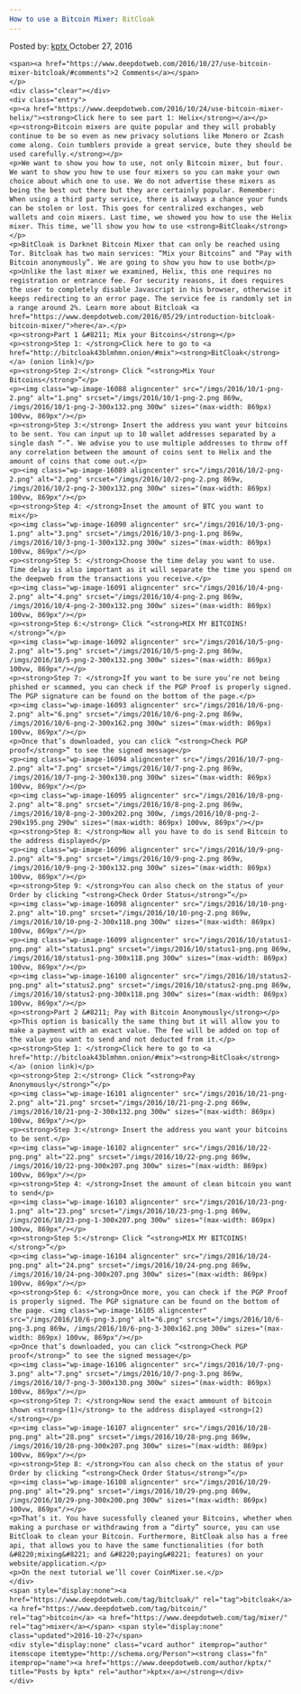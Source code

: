 ```yaml
---
How to use a Bitcoin Mixer: BitCloak
---
```

<article class="post-listing post-16087 post type-post status-publish format-standard has-post-thumbnail hentry  tag-bitcloak tag-bitcoin tag-mixer">
    <div class="post-inner">
        <span>Posted by: <a href="https://www.deepdotweb.com/author/kptx/" title="">kptx </a></span>
    <span>October 27, 2016</span>
    
    <span><a href="https://www.deepdotweb.com/2016/10/27/use-bitcoin-mixer-bitcloak/#comments">2 Comments</a></span>
    </p>
    <div class="clear"></div>
    <div class="entry">
    <p><a href="https://www.deepdotweb.com/2016/10/24/use-bitcoin-mixer-helix/"><strong>Click here to see part 1: Helix</strong></a></p>
    <p><strong>Bitcoin mixers are quite popular and they will probably continue to be so even as new privacy solutions like Monero or Zcash come along. Coin tumblers provide a great service, bute they should be used carefully.</strong></p>
    <p>We want to show you how to use, not only Bitcoin mixer, but four. We want to show you how to use four mixers so you can make your own choice about which one to use. We do not advertise these mixers as being the best out there but they are certainly popular. Remember: When using a third party service, there is always a chance your funds can be stolen or lost. This goes for centralized exchanges, web wallets and coin mixers. Last time, we showed you how to use the Helix mixer. This time, we’ll show you how to use <strong>BitCloak</strong></p>
    <p>BitCloak is Darknet Bitcoin Mixer that can only be reached using Tor. Bitcloak has two main services: “Mix your Bitcoins” and “Pay with Bitcoin anonymously”. We are going to show you how to use both</p>
    <p>Unlike the last mixer we examined, Helix, this one requires no registration or entrance fee. For security reasons, it does requires the user to completely disable Javascript in his browser, otherwise it keeps redirecting to an error page. The service fee is randomly set in a range around 2%. Learn more about Bitcloak <a href="https://www.deepdotweb.com/2016/05/29/introduction-bitcloak-bitcoin-mixer/">here</a>.</p>
    <p><strong>Part 1 &#8211; Mix your Bitcoins</strong></p>
    <p><strong>Step 1: </strong>Click here to go to <a href="http://bitcloak43blmhmn.onion/#mix"><strong>BitCloak</strong></a> (onion link)</p>
    <p><strong>Step 2:</strong> Click “<strong>Mix Your Bitcoins</strong>”</p>
    <p><img class="wp-image-16088 aligncenter" src="/imgs/2016/10/1-png-2.png" alt="1.png" srcset="/imgs/2016/10/1-png-2.png 869w, /imgs/2016/10/1-png-2-300x132.png 300w" sizes="(max-width: 869px) 100vw, 869px"/></p>
    <p><strong>Step 3:</strong> Insert the address you want your bitcoins to be sent. You can input up to 10 wallet addresses separated by a single dash “-”. We advise you to use multiple addresses to throw off any correlation between the amount of coins sent to Helix and the amount of coins that come out.</p>
    <p><img class="wp-image-16089 aligncenter" src="/imgs/2016/10/2-png-2.png" alt="2.png" srcset="/imgs/2016/10/2-png-2.png 869w, /imgs/2016/10/2-png-2-300x132.png 300w" sizes="(max-width: 869px) 100vw, 869px"/></p>
    <p><strong>Step 4: </strong>Inset the amount of BTC you want to mix</p>
    <p><img class="wp-image-16090 aligncenter" src="/imgs/2016/10/3-png-1.png" alt="3.png" srcset="/imgs/2016/10/3-png-1.png 869w, /imgs/2016/10/3-png-1-300x132.png 300w" sizes="(max-width: 869px) 100vw, 869px"/></p>
    <p><strong>Step 5: </strong>Choose the time delay you want to use. Time delay is also important as it will separate the time you spend on the deepweb from the transactions you receive.</p>
    <p><img class="wp-image-16091 aligncenter" src="/imgs/2016/10/4-png-2.png" alt="4.png" srcset="/imgs/2016/10/4-png-2.png 869w, /imgs/2016/10/4-png-2-300x132.png 300w" sizes="(max-width: 869px) 100vw, 869px"/></p>
    <p><strong>Step 6:</strong> Click “<strong>MIX MY BITCOINS!</strong>”</p>
    <p><img class="wp-image-16092 aligncenter" src="/imgs/2016/10/5-png-2.png" alt="5.png" srcset="/imgs/2016/10/5-png-2.png 869w, /imgs/2016/10/5-png-2-300x132.png 300w" sizes="(max-width: 869px) 100vw, 869px"/></p>
    <p><strong>Step 7: </strong>If you want to be sure you’re not being phished or scammed, you can check if the PGP Proof is properly signed. The PGP signature can be found on the bottom of the page.</p>
    <p><img class="wp-image-16093 aligncenter" src="/imgs/2016/10/6-png-2.png" alt="6.png" srcset="/imgs/2016/10/6-png-2.png 869w, /imgs/2016/10/6-png-2-300x162.png 300w" sizes="(max-width: 869px) 100vw, 869px"/></p>
    <p>Once that’s downloaded, you can click “<strong>Check PGP proof</strong>” to see the signed message</p>
    <p><img class="wp-image-16094 aligncenter" src="/imgs/2016/10/7-png-2.png" alt="7.png" srcset="/imgs/2016/10/7-png-2.png 869w, /imgs/2016/10/7-png-2-300x130.png 300w" sizes="(max-width: 869px) 100vw, 869px"/></p>
    <p><img class="wp-image-16095 aligncenter" src="/imgs/2016/10/8-png-2.png" alt="8.png" srcset="/imgs/2016/10/8-png-2.png 869w, /imgs/2016/10/8-png-2-300x202.png 300w, /imgs/2016/10/8-png-2-290x195.png 290w" sizes="(max-width: 869px) 100vw, 869px"/></p>
    <p><strong>Step 8: </strong>Now all you have to do is send Bitcoin to the address displayed</p>
    <p><img class="wp-image-16096 aligncenter" src="/imgs/2016/10/9-png-2.png" alt="9.png" srcset="/imgs/2016/10/9-png-2.png 869w, /imgs/2016/10/9-png-2-300x132.png 300w" sizes="(max-width: 869px) 100vw, 869px"/></p>
    <p><strong>Step 9: </strong>You can also check on the status of your Order by clicking “<strong>Check Order Status</strong>”</p>
    <p><img class="wp-image-16098 aligncenter" src="/imgs/2016/10/10-png-2.png" alt="10.png" srcset="/imgs/2016/10/10-png-2.png 869w, /imgs/2016/10/10-png-2-300x118.png 300w" sizes="(max-width: 869px) 100vw, 869px"/></p>
    <p><img class="wp-image-16099 aligncenter" src="/imgs/2016/10/status1-png.png" alt="status1.png" srcset="/imgs/2016/10/status1-png.png 869w, /imgs/2016/10/status1-png-300x118.png 300w" sizes="(max-width: 869px) 100vw, 869px"/></p>
    <p><img class="wp-image-16100 aligncenter" src="/imgs/2016/10/status2-png.png" alt="status2.png" srcset="/imgs/2016/10/status2-png.png 869w, /imgs/2016/10/status2-png-300x118.png 300w" sizes="(max-width: 869px) 100vw, 869px"/></p>
    <p><strong>Part 2 &#8211; Pay with Bitcoin Anonymously</strong></p>
    <p>This option is basically the same thing but it will allow you to make a payment with an exact value. The fee will be added on top of the value you want to send and not deducted from it.</p>
    <p><strong>Step 1: </strong>Click here to go to <a href="http://bitcloak43blmhmn.onion/#mix"><strong>BitCloak</strong></a> (onion link)</p>
    <p><strong>Step 2:</strong> Click “<strong>Pay Anonymously</strong>”</p>
    <p><img class="wp-image-16101 aligncenter" src="/imgs/2016/10/21-png-2.png" alt="21.png" srcset="/imgs/2016/10/21-png-2.png 869w, /imgs/2016/10/21-png-2-300x132.png 300w" sizes="(max-width: 869px) 100vw, 869px"/></p>
    <p><strong>Step 3:</strong> Insert the address you want your bitcoins to be sent.</p>
    <p><img class="wp-image-16102 aligncenter" src="/imgs/2016/10/22-png.png" alt="22.png" srcset="/imgs/2016/10/22-png.png 869w, /imgs/2016/10/22-png-300x207.png 300w" sizes="(max-width: 869px) 100vw, 869px"/></p>
    <p><strong>Step 4: </strong>Inset the amount of clean bitcoin you want to send</p>
    <p><img class="wp-image-16103 aligncenter" src="/imgs/2016/10/23-png-1.png" alt="23.png" srcset="/imgs/2016/10/23-png-1.png 869w, /imgs/2016/10/23-png-1-300x207.png 300w" sizes="(max-width: 869px) 100vw, 869px"/></p>
    <p><strong>Step 5:</strong> Click “<strong>MIX MY BITCOINS!</strong>”</p>
    <p><img class="wp-image-16104 aligncenter" src="/imgs/2016/10/24-png.png" alt="24.png" srcset="/imgs/2016/10/24-png.png 869w, /imgs/2016/10/24-png-300x207.png 300w" sizes="(max-width: 869px) 100vw, 869px"/></p>
    <p><strong>Step 6: </strong>Once more, you can check if the PGP Proof is properly signed. The PGP signature can be found on the bottom of the page. <img class="wp-image-16105 aligncenter" src="/imgs/2016/10/6-png-3.png" alt="6.png" srcset="/imgs/2016/10/6-png-3.png 869w, /imgs/2016/10/6-png-3-300x162.png 300w" sizes="(max-width: 869px) 100vw, 869px"/></p>
    <p>Once that’s downloaded, you can click “<strong>Check PGP proof</strong>” to see the signed message</p>
    <p><img class="wp-image-16106 aligncenter" src="/imgs/2016/10/7-png-3.png" alt="7.png" srcset="/imgs/2016/10/7-png-3.png 869w, /imgs/2016/10/7-png-3-300x130.png 300w" sizes="(max-width: 869px) 100vw, 869px"/></p>
    <p><strong>Step 7: </strong>Now send the exact ammount of bitcoin shown <strong>(1)</strong> to the address displayed <strong>(2)</strong></p>
    <p><img class="wp-image-16107 aligncenter" src="/imgs/2016/10/28-png.png" alt="28.png" srcset="/imgs/2016/10/28-png.png 869w, /imgs/2016/10/28-png-300x207.png 300w" sizes="(max-width: 869px) 100vw, 869px"/></p>
    <p><strong>Step 8: </strong>You can also check on the status of your Order by clicking “<strong>Check Order Status</strong>”</p>
    <p><img class="wp-image-16108 aligncenter" src="/imgs/2016/10/29-png.png" alt="29.png" srcset="/imgs/2016/10/29-png.png 869w, /imgs/2016/10/29-png-300x200.png 300w" sizes="(max-width: 869px) 100vw, 869px"/></p>
    <p>That’s it. You have sucessfully cleaned your Bitcoins, whether when making a purchase or withdrawing from a “dirty” source, you can use BitCloak to clean your Bitcoin. Furthermore, BitCloak also has a free api, that allows you to have the same functionalities (for both &#8220;mixing&#8221; and &#8220;paying&#8221; features) on your website/application.</p>
    <p>On the next tutorial we’ll cover CoinMixer.se.</p>
    </div>
    <span style="display:none"><a href="https://www.deepdotweb.com/tag/bitcloak/" rel="tag">bitcloak</a> <a href="https://www.deepdotweb.com/tag/bitcoin/" rel="tag">bitcoin</a> <a href="https://www.deepdotweb.com/tag/mixer/" rel="tag">mixer</a></span> <span style="display:none" class="updated">2016-10-27</span>
    <div style="display:none" class="vcard author" itemprop="author" itemscope itemtype="http://schema.org/Person"><strong class="fn" itemprop="name"><a href="https://www.deepdotweb.com/author/kptx/" title="Posts by kptx" rel="author">kptx</a></strong></div>
    </div>
</article>

